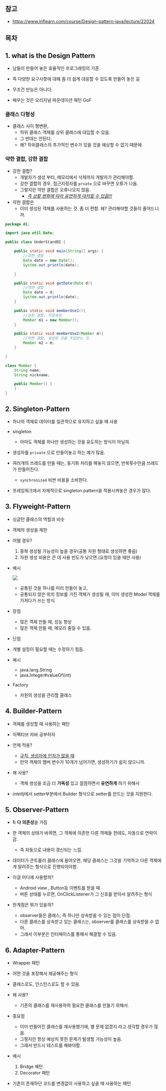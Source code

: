 ## 참고

- https://www.inflearn.com/course/Design-pattern-java/lecture/22024



## 목차





## 1. what is the Design Pattern

- 남들이 만들어 놓은 효율적인 프로그래밍의 기준.
- 즉 다양한 요구사항에 대해 좀 더 쉽게 대응할 수 있도록 만들어 놓은 길
- 무조건 만능은 아니다.

- 배우는 것은 오리지널 파운데이션 패턴 GoF



### 클래스 다형성

- 클래스 사이 형변환, 
  - 하위 클래스 객체를 상위 클래스에 대입할 수 있음.
  - 그 반대는 안된다.
  - 왜? 하위클래스의 추가적인 변수가 있을 것을 예상할 수 없기 때문에



### 약한 결합, 강한 결합

- 강한 결합? 
  - 개발자가 생성 부터, 메모리에서 삭제까지 개발자가 관리해야함.
  - 강한 결합의 경우, 접근지정자를 `prvate` 으로 바꾸면 오류가 나옴.
  - 그렇지만 약한 결합은 오류나오지 않음.
    - <u>*즉 상황 변화에 따라 유연하게 대처할 수 있음!!!*</u>
- 약한 결합은
  - 이미 생성된 객체를 사용하는 것. 좀 더 편함. 왜? 관리해야할 것들이 줄어드니까.



```java
package di;

import java.util.Date;

public class UnderStandDI {

    public static void main(String[] args) {
        //강한 결합
        Date date = new Date();
        System.out.println(date);

    }

    public static void getDate(Date d){
        //약한 결합
        Date date = d;
        System.out.println(date);
    }

    public static void memberUse1(){
        //강한 결합, 직접생성
        Member m1 = new Member();
    }

    public static void memberUse2(Member m){
        //약한 결합, 생성된 것을 주입받는 것.
        Member m2 = m;
    }

}

class Member {
    String name;
    String nickname;

    public Member() {
    }
}
```



## 2. Singleton-Pattern

- 하나의 객체로 데이터를 일관적으로 유지하고 싶을 때 사용

- singleton
  - 아마도 객체를 하나만 생성하는 것을 유도하는 방식이 아닐까.
- 생성자를 `private` 으로 만들어놓고 하는 예가 많음.
- 여러개의 쓰레드를 만들 때는, 동기화 처리를 해놓지 않으면, 반복횟수만큼 쓰레드가 만들어진다.
  - `synchronized`  비싼 비용을 소비한다.
- 프레임워크에서 자체적으로 singleton pattern을 적용시켜놓은 경우가 많다.



## 3. Flyweight-Pattern

- 싱글턴 클래스의 역할과 비슷
- 객체의 생성을 제한
- 어떨 경우?
  1. 중복 생성될 가능성이 높을 경우(공통 자원 형태로 생성하면 좋음)
  2. 자원 생성 비용은 큰 데 사용 빈도가 낮으면.(요청이 있을 때만 사용)

- 예시

  ![](https://mblogthumb-phinf.pstatic.net/20160329_279/2feelus_14592612255343mv2h_PNG/2016-03-29_at_11.28.36_PM.png?type=w2)

  - 공통된 것을 하나를 미리 만들어 놓고, 
  - 공통되지 않은 위치 정보를 가진 객체가 생성될 때, 이미 생성한 Model 객체를 가져다가 쓰는 방식

- 장점
  - 많은 객체 만들 때, 성능 향상
  - 많은 객체 만들 때, 메모리 줄일 수 있음.
- 단점
  
- 개별 설정이 필요할 때는 수정하기 힘듬.
  
- 예시
  - java.lang.String
  - java.Integer#valueOf(int)

- Factory
  
  - 자원의 생성을 관리할 클래스



## 4. Builder-Pattern

- 객체를 생성할 때 사용하는 패턴
- 이펙티브 자바 공부허자
- 언제 적용?

  - <u>규칙, 생성자에 인자가 많을 때</u>
  - 만약 객체의 멤버 변수가 10개가 넘어가면, 생성하기가 쉽지 않으니까.
- 왜 사용?
  - 객체 생성을 조금 더 **가독성** 있고 깔끔하면서 **유연하게** 하기 위해서

- *intellij*에서 setter부분에서 Builder 형식으로 setter를 만드는 것을 지원한다.



## 5. Observer-Pattern

- **1: 다 의존성**을 가짐
- 한 객체의 상태가 바뀌면, 그 객체에 의존한 다른 객체들 한테도, 자동으로 연락이 감. 
  - 즉 자동으로 내용이 갱신되는 느낌.
- 데이터가 콘트롤러 클래스에 들어오면, 해당 클래스는 그것을 기억하고 다른 객체에게 알려주는 형식으로 진행되어야함.

- 이걸 어디에 사용할까?
  - Android view , Button등 이벤트를 받을 때
  - 버튼 상태를 누르면, OnClickListener가 그 신호를 받아서 알려주는 형식
- 한계점은 뭐가 있을까?
  - observer들은 클래스, 즉 하나만 상속받을 수 있는 점이 단점. 
  - 다른 클래스를 상속받고 있는 클래스는, observer를 클래스를 상속받을 수 없어.
  - 그래서 이부분은 인터페이스를 통해서 해결할 수 있음.



## 6. Adapter-Pattern

- Wrapper 패턴
- 어떤 것을 포장해서 제공해주는 형식
- 클래스로도, 인스턴스로도 할 수 있음.
- 왜 사용?
  - 기존의 클래스를 재사용하여 필요한 클래스를 만들기 위해서.

- 중요점
  - 이미 만들어진 클래스를 재사용했기에, 별 문제 없겠지 라고 생각할 경우가 많음.
  - 그렇지만 항상 예상치 못한 문제가 발생할 가능성이 높음.
  - 그래서 반드시 테스트를 해봐야함.
- 예시
  1. Bridge 패턴
  2. Decorator 패턴

- 기존이 존재하던 코드를 변경없이 사용하고 싶을 때 사용하는 패턴